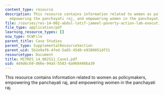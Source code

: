 ```yaml
---
content_type: resource
description: This resource contains information related to women as policymakers,
  empowering the panchayati raj, and empowering women in the panchayati raj.
file: /courses/res-14-002-abdul-latif-jameel-poverty-action-lab-executive-training-evaluating-social-programs-2011-spring-2011/4d4d6c69d66e94a555836a968448ba39_MITRES_14_002S11_Case1.pdf
file_type: application/pdf
learning_resource_types: []
ocw_type: OCWFile
parent_title: Case Studies
parent_type: SupplementalResourceSection
parent_uid: 5b2e9af6-4fed-5a65-45d0-e9389051df31
resourcetype: Document
title: MITRES_14_002S11_Case1.pdf
uid: 4d4d6c69-d66e-94a5-5583-6a968448ba39
---
```

This resource contains information related to women as policymakers, empowering the panchayati raj, and empowering women in the panchayati raj.

